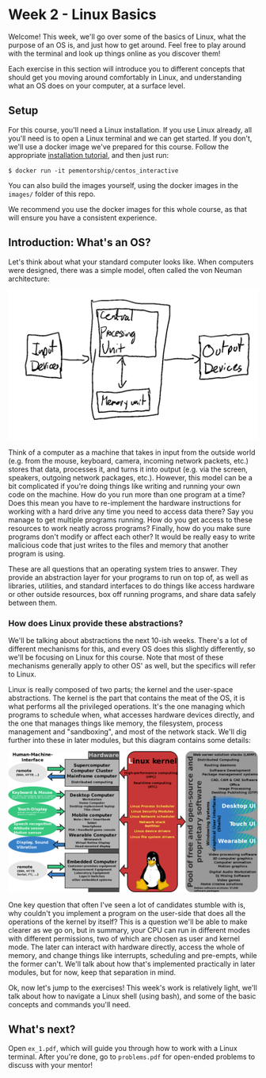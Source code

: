 # Week 2 - Linux Basics

Welcome! This week, we'll go over some of the basics of Linux, what the purpose of an
OS is, and just how to get around. Feel free to play around with the terminal and look
up things online as you discover them!

Each exercise in this section will introduce you to different concepts that should get
you moving around comfortably in Linux, and understanding what an OS does on your
computer, at a surface level.

## Setup

For this course, you'll need a Linux installation. If you use Linux already, all you'll
need is to open a Linux terminal and we can get started. If you don't, we'll use a
docker image we've prepared for this course. Follow the appropriate
[installation tutorial](https://docs.docker.com/engine/install/), and then just run:

```
$ docker run -it pementorship/centos_interactive
```

You can also build the images yourself, using the docker images in the `images/`
folder of this repo.

We recommend you use the docker images for this whole course, as that will ensure you
have a consistent experience.

## Introduction: What's an OS?

Let's think about what your standard computer looks like. When computers were designed,
there was a simple model, often called the von Neuman architecture:

![von Neumann architecture](arch_basics.png)

Think of a computer as a machine that takes in input from the outside world (e.g. from
the mouse, keyboard, camera, incoming network packets, etc.) stores that data,
processes it, and turns it into output (e.g. via the screen, speakers, outgoing network
packages, etc.). However, this model can be a bit complicated if you're doing things
like writing and running your own code on the machine. How do you run more than one
program at a time? Does this mean you have to re-implement the hardware instructions
for working with a hard drive any time you need to access data there? Say you manage to
get multiple programs running. How do you get access to these resources to work neatly
across programs? Finally, how do you make sure programs don't modify or affect each
other? It would be really easy to write malicious code that just writes to the files
and memory that another program is using.

These are all questions that an operating system tries to answer. They provide an
abstraction layer for your programs to run on top of, as well as libraries, utilities,
and standard interfaces to do things like access hardware or other outside resources,
box off running programs, and share data safely between them.

### How does Linux provide these abstractions?

We'll be talking about abstractions the next 10-ish weeks. There's a lot of different
mechanisms for this, and every OS does this slightly differently, so we'll be focusing
on Linux for this course. Note that most of these mechanisms generally apply to other
OS' as well, but the specifics will refer to Linux.

Linux is really composed of two parts; the kernel and the user-space abstractions.
The kernel is the part that contains the meat of the OS, it is what performs all the
privileged operations. It's the one managing which programs to schedule when, what
accesses hardware devices directly, and the one that manages things like memory, the
filesystem, process management and "sandboxing", and most of the network stack. We'll
dig further into these in later modules, but this diagram contains some details:

![Attribution: Shmuel Csaba Otto Traian, shared under the CC Attribution-Share Alike 3.0 Unported license](kernel_diagram.png)

One key question that often I've seen a lot of candidates stumble with is, why couldn't
you implement a program on the user-side that does all the operations of the kernel by
itself? This is a question we'll be able to make clearer as we go on, but in summary,
your CPU can run in different modes with different permissions, two of which are chosen
as user and kernel mode. The later can interact with hardware directly, access the
whole of memory, and change things like interrupts, scheduling and pre-empts, while the
former can't. We'll talk about how that's implemented practically in later modules, but
for now, keep that separation in mind.

Ok, now let's jump to the exercises! This week's work is relatively light, we'll talk
about how to navigate a Linux shell (using bash), and some of the basic concepts and
commands you'll need.

## What's next?

Open `ex_1.pdf`, which will guide you through how to work with a Linux terminal. After
you're done, go to `problems.pdf` for open-ended problems to discuss with your mentor!
